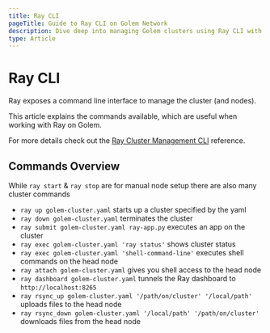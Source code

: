 ```yaml
---
title: Ray CLI
pageTitle: Guide to Ray CLI on Golem Network
description: Dive deep into managing Golem clusters using Ray CLI with commands for starting, stopping, executing apps, and accessing dashboards.
type: Article
---
```


# Ray CLI

Ray exposes a command line interface to manage the cluster (and nodes).

This article explains the commands available, which are useful when working with Ray on Golem.

For more details check out the [Ray Cluster Management CLI](https://docs.ray.io/en/latest/cluster/cli.html) reference.

## Commands Overview

While `ray start` & `ray stop` are for manual node setup there are also many cluster commands

- `ray up golem-cluster.yaml` starts up a cluster specified by the yaml
- `ray down golem-cluster.yaml` terminates the cluster
- `ray submit golem-cluster.yaml ray-app.py` executes an app on the cluster
- `ray exec golem-cluster.yaml 'ray status'` shows cluster status
- `ray exec golem-cluster.yaml 'shell-command-line'` executes shell commands on the head node
- `ray attach golem-cluster.yaml` gives you shell access to the head node
- `ray dashboard golem-cluster.yaml` tunnels the Ray dashboard to `http://localhost:8265`
- `ray rsync_up golem-cluster.yaml '/path/on/cluster' '/local/path'` uploads files to the head node
- `ray rsync_down golem-cluster.yaml '/local/path' '/path/on/cluster'` downloads  files from the head node
